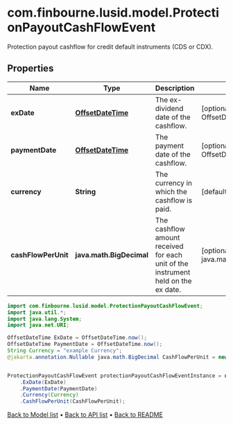 # com.finbourne.lusid.model.ProtectionPayoutCashFlowEvent
Protection payout cashflow for credit default instruments (CDS or CDX).

## Properties

Name | Type | Description | Notes
------------ | ------------- | ------------- | -------------
**exDate** | [**OffsetDateTime**](OffsetDateTime.md) | The ex-dividend date of the cashflow. | [optional] [default to OffsetDateTime]
**paymentDate** | [**OffsetDateTime**](OffsetDateTime.md) | The payment date of the cashflow. | [optional] [default to OffsetDateTime]
**currency** | **String** | The currency in which the cashflow is paid. | [default to String]
**cashFlowPerUnit** | **java.math.BigDecimal** | The cashflow amount received for each unit of the instrument held on the ex date. | [optional] [default to java.math.BigDecimal]

```java
import com.finbourne.lusid.model.ProtectionPayoutCashFlowEvent;
import java.util.*;
import java.lang.System;
import java.net.URI;

OffsetDateTime ExDate = OffsetDateTime.now();
OffsetDateTime PaymentDate = OffsetDateTime.now();
String Currency = "example Currency";
@jakarta.annotation.Nullable java.math.BigDecimal CashFlowPerUnit = new java.math.BigDecimal("100.00");


ProtectionPayoutCashFlowEvent protectionPayoutCashFlowEventInstance = new ProtectionPayoutCashFlowEvent()
    .ExDate(ExDate)
    .PaymentDate(PaymentDate)
    .Currency(Currency)
    .CashFlowPerUnit(CashFlowPerUnit);
```


[Back to Model list](../README.md#documentation-for-models) &#8226; [Back to API list](../README.md#documentation-for-api-endpoints) &#8226; [Back to README](../README.md)
